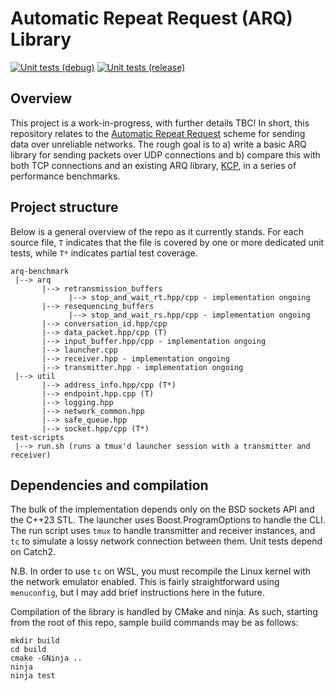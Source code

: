 # Automatic Repeat Request (ARQ) Library
[![Unit tests (debug)](https://github.com/wjgra/arq-benchmark/actions/workflows/cmake-build-debug.yml/badge.svg)](https://github.com/wjgra/arq-benchmark/actions/workflows/cmake-build-debug.yml)
[![Unit tests (release)](https://github.com/wjgra/arq-benchmark/actions/workflows/cmake-build-release.yml/badge.svg)](https://github.com/wjgra/arq-benchmark/actions/workflows/cmake-build-release.yml)
## Overview
This project is a work-in-progress, with further details TBC! In short, this repository relates to the [Automatic Repeat Request](https://en.wikipedia.org/wiki/Automatic_repeat_request) scheme for sending data over unreliable networks. The rough goal is to a) write a basic ARQ library for sending packets over UDP connections and b) compare this with both TCP connections and an existing ARQ library, [KCP](https://github.com/skywind3000/kcp/tree/master), in a series of performance benchmarks.
## Project structure
Below is a general overview of the repo as it currently stands. For each source file, `T` indicates that the file is covered by one or more dedicated unit tests, while `T*` indicates partial test coverage. 
```
arq-benchmark
 |--> arq
       |--> retransmission_buffers
             |--> stop_and_wait_rt.hpp/cpp - implementation ongoing
       |--> resequencing_buffers
             |--> stop_and_wait_rs.hpp/cpp - implementation ongoing
       |--> conversation_id.hpp/cpp
       |--> data_packet.hpp/cpp (T)
       |--> input_buffer.hpp/cpp - implementation ongoing
       |--> launcher.cpp
       |--> receiver.hpp - implementation ongoing
       |--> transmitter.hpp - implementation ongoing
 |--> util
       |--> address_info.hpp/cpp (T*)
       |--> endpoint.hpp.cpp (T)
       |--> logging.hpp
       |--> network_common.hpp
       |--> safe_queue.hpp
       |--> socket.hpp/cpp (T*)
test-scripts
 |--> run.sh (runs a tmux'd launcher session with a transmitter and receiver)
```
## Dependencies and compilation
The bulk of the implementation depends only on the BSD sockets API and the C++23 STL. The launcher uses Boost.ProgramOptions to handle the CLI. The run script uses `tmux` to handle transmitter and receiver instances, and `tc` to simulate a lossy network connection between them. Unit tests depend on Catch2.

N.B. In order to use `tc` on WSL, you must recompile the Linux kernel with the network emulator enabled. This is fairly straightforward using `menuconfig`, but I may add brief instructions here in the future.

Compilation of the library is handled by CMake and ninja. As such, starting from the root of this repo, sample build commands may be as follows:
```
mkdir build
cd build
cmake -GNinja ..
ninja
ninja test
```
